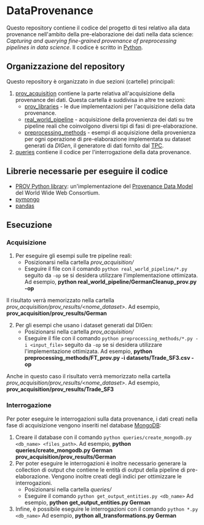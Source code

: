 # DataProvenance
Questo repository contiene il codice del progetto di tesi relativo alla data provenance nell'ambito della pre-elaborazione dei dati nella data science: *Capturing and querying fine-grained provenance of preprocessing pipelines in data science*.
Il codice è scritto in [Python](https://www.python.org/).

## Organizzazione del repository
Questo repository è organizzato in due sezioni (cartelle) principali:
1. [prov_acquisition](prov_acquisition/) contiene la parte relativa all'acquisizione della provenance dei dati. 
 Questa cartella è suddivisa in altre tre sezioni:
    * [prov_libraries](prov_acquisition/prov_libraries/) - le due implementazioni per l'acquisizione della data provenance. 
    * [real_world_pipeline](prov_acquisition/real_world_pipeline/) - acquisizione della provenienza dei dati su tre pipeline reali che coinvolgono diversi tipi di fasi di pre-elaborazione.
    * [preprocessing_methods](prov_acquisition/preprocessing_methods/) - esempi di acquisizione della provenienza per ogni operazione di pre-elaborazione implementata su dataset generati da *DIGen*, il generatore di dati fornito dal [TPC](http://www.tpc.org/tpcdi/).
2. [queries](queries/) contiene il codice per l'interrogazione della data provenance.

## Librerie necessarie per eseguire il codice

* [PROV Python library](https://pypi.org/project/prov/): un'implementazione del [Provenance Data Model](https://www.w3.org/TR/prov-dm/) del World Wide Web Consortium.
* [pymongo](https://pymongo.readthedocs.io/en/stable/)
* [pandas](https://pandas.pydata.org/)

## Esecuzione

### Acquisizione
1. Per eseguire gli esempi sulle tre pipeline reali:
    * Posizionarsi nella cartella *prov_acquisition/*
    * Eseguire il file con il comando `python real_world_pipeline/*.py` seguito da `-op` se si desidera utilizzare l'implementazione ottimizata.
    Ad esempio, **python real_world_pipeline/GermanCleanup_prov.py -op**
    
    
Il risultato verrà memorizzato nella cartella *prov_acquisition/prov_results/<nome_dataset>*.
Ad esempio, **prov_acquisition/prov_results/German**

2. Per gli esempi che usano i dataset generati dal DIGen:
    * Posizionarsi nella cartella *prov_acquisition/*
    * Eseguire il file con il comando `python preprocessing_methods/*.py -i <input_file>` seguito da `-op` se si desidera utilizzare l'implementazione ottimizata.
    Ad esempio, **python preprocessing_methods/FT_prov.py -i datasets/Trade_SF3.csv -op**
    
Anche in questo caso il risultato verrà memorizzato nella cartella *prov_acquisition/prov_results/<nome_dataset>*.
Ad esempio, **prov_acquisition/prov_results/Trade_SF3**


### Interrogazione
Per poter eseguire le interrogazioni sulla data provenance, i dati creati nella fase di acquisizione vengono inseriti nel database [MongoDB](https://www.mongodb.com/):
1. Creare il database con il comando `python queries/create_mongodb.py <db_name> <files_path>`.
Ad esempio, **python queries/create_mongodb.py German prov_acquisition/prov_results/German**
2. Per poter eseguire le interrogazioni è inoltre necessario generare la collection di output che contiene le entità di output della pipeline di pre-elaborazione. Vengono inoltre creati degli indici per ottimizzare le interrogazioni. 
      * Posizionarsi nella cartella *queries/*
      * Eseguire il comando `python get_output_entities.py <db_name>`
      Ad esempio, **python get_output_entities.py German**
3. Infine, è possibile eseguire le interrogazioni con il comando `python *.py <db_name>`
      Ad esempio, **python all_transformations.py German**
      

